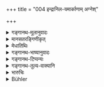 +++
title = "004 इन्द्रानिल-यमार्काणाम् अग्नेश्"

+++

<details><summary>गङ्गानथ-मूलानुवादः</summary>

At a time when the people were without a King, and were utterly perturbed through fear, the Lord created the King for the protection of all this;—(3) taking out the essential constituents of Indra, Vāyu, Yama, Sūrya, Varuṇa, Chandra and Kubera—(4)
</details>

<details><summary>मानसतरङ्गिणीकृत्</summary>

The king is the embodiment of the eternal essences of indra, vAyu (anila), yama, surya (arka), agni, varuNa, chandra and kubera (vittesha).
</details>

<details><summary>मेधातिथिः</summary>

**अनिलो** वायुः । **वित्तेशो** धनपतिर् वैश्रवणः । **मात्रा** अवयवाः । **शाश्वतीः** सारभूताः । **निर्हृत्य** निष्कृष्य ॥ ७.४ ॥
</details>

<details><summary>गङ्गानथ-भाष्यानुवादः</summary>

**(verse 7.3)**

‘*Perturbed*’—troubled, or unsettled.

‘*Lord*’—Prājapati.

This is a pure enlogium.—(3)

**(verse 7.4)**

‘*Anita*’ is Vāyu.

‘*Vitteśa*,’—the Lord of Wealth, Vaiśravaṇa, Kubera.

‘*Mātra*’—constituent parts.

‘*Eternal*’—*i*. *e*., essential.

‘*Niṣkṛtya*’—extracting, taking out—(4)
</details>

<details><summary>गङ्गानथ-टिप्पन्यः</summary>

**(verse 7.3)**

This verse is quoted in *Parāśaramādhava* (Ācāra, p. 391), to the effect that the king is the representative of the strong hand of the Law;—in
*Parāśaramādhava* (Vyavahāra, p. 5), to the effect that the King comes
down to the earth for the suppression of the thief and other evil-doers;—in *Vīramitrodaya* (Lakṣaṇa, p. 195), as to the effect that the king was created by Brahmā for the purpose of protecting the people;—and in *Vīramitrodaya* (Rājanīti, p. 15), which adds the following notes:—‘*Arājake*’ means ‘without a king’;—in ‘*sarvataḥ*’ the affix ‘*tasil*’ has the sense of the Ablative, and the word means ‘from all strong individuals,’—‘*abhidrute*’ means ‘oppressed,’—‘*asya*’ means ‘of this world’;—‘*prabhu*’ is Brahmā. In some places the reading is ‘*vidrute*’ (for ‘*abhidrute*’), which means ‘fallen off from duty’; and in this case the affix in ‘*sarvataḥ*’ will have the force of the Locative.—It then goes on to remark that the reading adopted by Medhātithi is ‘*cakṣurdharmasya sarvasya*’ (in the place of
*rakṣārthamasya sarvasya*’) under which reading ‘*bhayāt*’ will mean
‘through fear of *adharma*,’—‘*dharmasya cakṣuḥ*’ will be the ‘seer,’
*i.e*., the *propagator* ‘of Dharma,’ *i.e*., the king who is known as
the ‘source of Dharma.’

This is quoted in *Rājanītiratnākara* (p. 2a).

**(verse 7.4)**

This verse is quoted in *Parāśaramādhava* (Ācāra, p. 392);—in the same work (Vyavahāra, p. 5);—and in *Vīramitrodaya* (Rājanīti, p. 6), which explains that ‘*anila*’ is Vāyu, ‘*vitteśa*’ is Kuvera,—‘*mātrā*’ means portions—‘*nirhṛtya*’ means ‘extracting,’—‘*śāśvatīḥ*’ means ‘most essential’ or ‘most lasting.’—It adds that this verse may be construed with verse 3, the construction being ‘*mātrā nirhṛtya* (verse 4)
*rājānamasṛjat*’ (verse 3).

This is quoted along with verses 5 and 6 in *Rājanītiratnākara* (p. 4a).
</details>

<details><summary>गङ्गानथ-तुल्य-वाक्यानि</summary>

**(verses 7.3-13)  
**

*Mahābhārata* (Parāśaramādhava-Ācāra, p.393)—‘All the deities are
invisible; the king is the only visible deity, whose favour and disfavour bring about visible results. The king is the father, the mother and also the family of all those of noble families; the king is Truth and Deity; and the king is the great benefactor of the people. Let there be no doubt as to whether the king is the regulator of the time or time is the regulator of the king; for it is the king who regulates time. O King! in this world, the virtue of men is guarded by the king; it is only through fear of the king that people do not devour each other,’

*Bṛhat-Parāśara* (Vīramitrodaya-Rājanīti, p. 16).—‘Brahmā created the
king with portions of Indra, Fire, Wind, Yama, Sun, Moon, Varuṇa, Kuvera and Īśāna.’

*Bṛhat-Parāśara* (Vīramitrodaya-Rājanīti, p. 20).—‘With or without
cause, having his anger aroused, the king could burn the people; that is why people knowing the policy of kings call the king *Fire*.’

*Nārada* (Do.).—‘When the king becomes angry, with or without cause, he
burns the people; that is why they call him *Fire*. When the king desirous of conquest has recourse to valour and marches against enemies, then is he called *Indra*. The king is called the *Moon* when, on the disappearance of anger and splendour, he appears before the people in a happy mood. When the king seated on the seat of judgment, awards punishments impartially to all creatures, then he is *Yama*. When the king bestows gifts upon learned men and dependents seeking for help, then he is called *Kuvera*. As among human beings, the king is without beginning and without end, and as he is endowed with splendour and purity, and as he deviates not from the right path, and as an impure man becomes pure by his word, and the pure becomes impure, wherefore should not such a king not be a god?’

*Bṛhaspati* (Do.).—‘Inasmuch as the king *keeps the people pleased*
(*rañjayati*) by means of his four-limbed army, and shines with his splendid body, he is called the *Raja*.’

*Aṅgiras* (Do.).—‘Inasmuch as the king, by means of punishments, removes
evil he is called the *Guru*.’

*Mahābhārata* (Do.).—‘In countries devoid of a king, Righteousness
obtains no footing and people devour one another; fie, therefore, upon anarchy! Since the Veda declares the king to be Indra, he should be honoured by one who desires his own welfare, in the same manner as Indra. I feel that one should never live in a country where there is no king. In a country where there is no king, the Fire does not convey offerings to the gods. Such countries as have no kings are powerless whenever attacked by enemies.’

*Vālmiki-Rāmāyaṇa* (Vīramitrodaya-Rājanīti, p. 20).—‘In a country where
there is no king, there is no safety of life or property; nor is the enemy able to bear any attack by enemies.’

*Garuḍa-purāṇa* (Do.).—‘Wealthy man, Vedic scholar, king, river, and
physician,—in a place where these five are nor present, one should not take up residence.’

*Śukranīti* (l.141).—‘The king is made out of the paramount elements of
Indra, Vāyu, Yama, Surya (Sūrya), Agni, Varuṇa, Chandra, and Kuvera; he is the lord of both the moveable and immoveable worlds.’
</details>

<details><summary>भारुचिः</summary>

"बालो ऽपि नावमन्तव्यः" (म्ध् ७.८) इत्य् अस्य विधेर् वक्ष्यमाणस्येमे दश श्लोकाः शेषतया विज्ञेयाः । एवम् इन्रादीनां स्वविषये येन चेष्टाः करोति तेन तेषां मात्राभ्यो निर्मित इत्य् उच्यते ॥ ७.४ ॥
</details>

<details><summary>Bühler</summary>

004	Taking (for that purpose) eternal particles of Indra, of the Wind, of Yama, of the Sun, of Fire, of Varuna, of the Moon, and of the Lord of wealth (Kubera).
</details>
